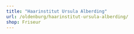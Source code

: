 ```yaml
---
title: "Haarinstitut Ursula Alberding"
url: /oldenburg/haarinstitut-ursula-alberding/
shop: Friseur
---
```

